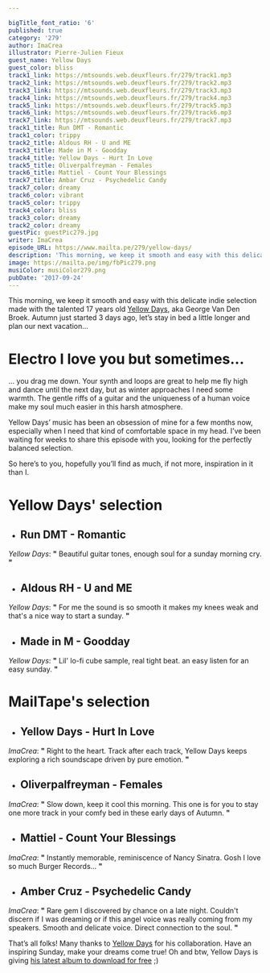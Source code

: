```yaml
---

bigTitle_font_ratio: '6'
published: true
category: '279'
author: ImaCrea
illustrator: Pierre-Julien Fieux
guest_name: Yellow Days
guest_color: bliss
track1_link: https://mtsounds.web.deuxfleurs.fr/279/track1.mp3
track2_link: https://mtsounds.web.deuxfleurs.fr/279/track2.mp3
track3_link: https://mtsounds.web.deuxfleurs.fr/279/track3.mp3
track4_link: https://mtsounds.web.deuxfleurs.fr/279/track4.mp3
track5_link: https://mtsounds.web.deuxfleurs.fr/279/track5.mp3
track6_link: https://mtsounds.web.deuxfleurs.fr/279/track6.mp3
track7_link: https://mtsounds.web.deuxfleurs.fr/279/track7.mp3
track1_title: Run DMT - Romantic
track1_color: trippy
track2_title: Aldous RH - U and ME
track3_title: Made in M - Goodday
track4_title: Yellow Days - Hurt In Love
track5_title: Oliverpalfreyman - Females
track6_title: Mattiel - Count Your Blessings
track7_title: Ambar Cruz - Psychedelic Candy
track7_color: dreamy
track6_color: vibrant
track5_color: trippy
track4_color: bliss
track3_color: dreamy
track2_color: dreamy
guestPic: guestPic279.jpg
writer: ImaCrea
episode_URL: https://www.mailta.pe/279/yellow-days/
description: 'This morning, we keep it smooth and easy with this delicate indie selection made with the talented 17 years old Yellow Days, aka George Van Den Broek. Autumn just started 3 days ago, let’s stay in bed a little longer and plan our next vacation... '
image: https://mailta.pe/img/fbPic279.png
musiColor: musiColor279.png
pubDate: '2017-09-24'
---
```

This morning, we keep it smooth and easy with this delicate indie selection made with the talented 17 years old [Yellow Days](https://soundcloud.com/yellow-days), aka George Van Den Broek. Autumn just started 3 days ago, let’s stay in bed a little longer and plan our next vacation... 

# Electro I love you but sometimes...
... you drag me down. Your synth and loops are great to help me fly high and dance until the next day, but as winter approaches I need some warmth. The gentle riffs of a guitar and the uniqueness of a human voice make my soul much easier in this harsh atmosphere.

Yellow Days’ music has been an obsession of mine for a few months now, especially when I need that kind of comfortable space in my head. I’ve been waiting for weeks to share this episode with you, looking for the perfectly balanced selection.

So here’s to you, hopefully you’ll find as much, if not more, inspiration in it than I.

# **Yellow Days' selection**

+ ## Run DMT - Romantic
_Yellow Days_: **"** Beautiful guitar tones, enough soul for a sunday morning cry. **"** 

+ ## Aldous RH - U and ME
_Yellow Days_: **"** For me the sound is so smooth it makes my knees weak and that's a nice way to start a sunday. **"** 

+ ## Made in M - Goodday
_Yellow Days_: **"** Lil' lo-fi cube sample, real tight beat. an easy listen for an easy sunday. **"** 


# MailTape's selection

+ ## Yellow Days - Hurt In Love
_ImaCrea_: **"** Right to the heart. Track after each track, Yellow Days keeps exploring a rich soundscape driven by pure emotion. **"**   

+ ## Oliverpalfreyman - Females
_ImaCrea_: **"** Slow down, keep it cool this morning. This one is for you to stay one more track in your comfy bed in these early days of Autumn. **"** 

+ ## Mattiel - Count Your Blessings
_ImaCrea_: **"** Instantly memorable, reminiscence of Nancy Sinatra. Gosh I love so much Burger Records... **"** 

+ ## Amber Cruz - Psychedelic Candy
_ImaCrea_: **"** Rare gem I discovered by chance on a late night. Couldn't discern if I was dreaming or if this angel voice was really coming from my speakers. Smooth and delicate voice. Direct connection to the soul. **"** 


That’s all folks! Many thanks to [Yellow Days](https://soundcloud.com/yellow-days) for his collaboration. Have an inspiring Sunday, make your dreams come true! Oh and btw, Yellow Days is giving [his latest album to download for free](http://www.yellowdayss.com) ;)

